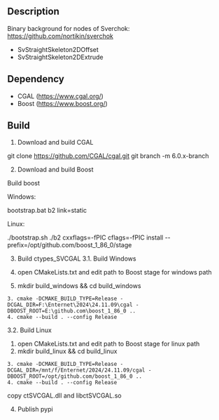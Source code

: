 ## Description

Binary background for nodes of Sverchok: https://github.com/nortikin/sverchok

- SvStraightSkeleton2DOffset
- SvStraightSkeleton2DExtrude

## Dependency

- CGAL (https://www.cgal.org/)
- Boost (https://www.boost.org/)

## Build

1. Download and build CGAL

git clone https://github.com/CGAL/cgal.git
git branch -m 6.0.x-branch

2. Download and build Boost

Build boost

Windows:

bootstrap.bat
b2 link=static

Linux:

./bootstrap.sh
./b2 cxxflags=-fPIC cflags=-fPIC install --prefix=/opt/github.com/boost_1_86_0/stage

3. Build ctypes_SVCGAL
3.1. Build Windows

1. open CMakeLists.txt and edit path to Boost stage for windows path
2. mkdir build_windows && cd build_windows
```
3. cmake -DCMAKE_BUILD_TYPE=Release -DCGAL_DIR=F:\Enternet\2024\24.11.09\cgal -DBOOST_ROOT=E:\github.com\boost_1_86_0 ..
4. cmake --build . --config Release
```

3.2. Build Linux

1. open CMakeLists.txt and edit path to Boost stage for linux path
2. mkdir build_linux && cd build_linux
```
3. cmake -DCMAKE_BUILD_TYPE=Release -DCGAL_DIR=/mnt/f/Enternet/2024/24.11.09/cgal -DBOOST_ROOT=/opt/github.com/boost_1_86_0 ..
4. cmake --build . --config Release
```

copy ctSVCGAL.dll and libctSVCGAL.so

4. Publish pypi